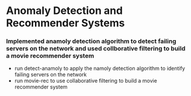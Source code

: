 #  Anomaly Detection and Recommender Systems

 ### Implemented anamoly detection algorithm to detect failing servers on the network and used collborative filtering to build a movie recommender system
 
 - run detect-anamoly to apply the namoly detection algorithm to identify failing servers on the network
 - run movie-rec to use collaborative filtering to build a movie recommender system



